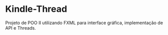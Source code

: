 # Kindle-Thread
Projeto de POO II utilizando FXML para interface gráfica, implementação de API e Threads.

